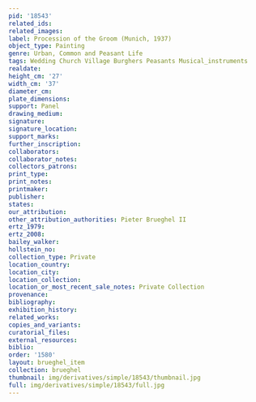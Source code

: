 ```yaml
---
pid: '18543'
related_ids: 
related_images: 
label: Procession of the Groom (Munich, 1937)
object_type: Painting
genre: Urban, Common and Peasant Life
tags: Wedding Church Village Burghers Peasants Musical_instruments
realdate: 
height_cm: '27'
width_cm: '37'
diameter_cm: 
plate_dimensions: 
support: Panel
drawing_medium: 
signature: 
signature_location: 
support_marks: 
further_inscription: 
collaborators: 
collaborator_notes: 
collectors_patrons: 
print_type: 
print_notes: 
printmaker: 
publisher: 
states: 
our_attribution: 
other_attribution_authorities: Pieter Brueghel II
ertz_1979: 
ertz_2008: 
bailey_walker: 
hollstein_no: 
collection_type: Private
location_country: 
location_city: 
location_collection: 
location_or_most_recent_sale_notes: Private Collection
provenance: 
bibliography: 
exhibition_history: 
related_works: 
copies_and_variants: 
curatorial_files: 
external_resources: 
biblio: 
order: '1580'
layout: brueghel_item
collection: brueghel
thumbnail: img/derivatives/simple/18543/thumbnail.jpg
full: img/derivatives/simple/18543/full.jpg
---
```

